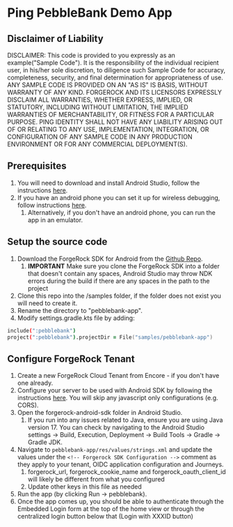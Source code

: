 # Ping PebbleBank Demo App

## Disclaimer of Liability

DISCLAIMER: This code is provided to you expressly as an example("Sample Code"). It is the responsibility of the individual recipient user, in his/her sole discretion, to diligence such Sample Code for accuracy, completeness, security, and final determination for appropriateness of use.
ANY SAMPLE CODE IS PROVIDED ON AN "AS IS" IS BASIS, WITHOUT WARRANTY OF ANY KIND. FORGEROCK AND ITS LICENSORS EXPRESSLY DISCLAIM ALL WARRANTIES, WHETHER EXPRESS, IMPLIED, OR STATUTORY, INCLUDING WITHOUT LIMITATION, THE IMPLIED WARRANTIES OF MERCHANTABILITY, OR FITNESS FOR A PARTICULAR PURPOSE.
PING IDENTITY SHALL NOT HAVE ANY LIABILITY ARISING OUT OF OR RELATING TO ANY USE, IMPLEMENTATION, INTEGRATION, OR CONFIGURATION OF ANY SAMPLE CODE IN ANY PRODUCTION ENVIRONMENT OR FOR ANY COMMERCIAL DEPLOYMENT(S).

## Prerequisites

1. You will need to download and install Android Studio, follow the instructions [here](https://developer.android.com/codelabs/basic-android-kotlin-compose-install-android-studio#0).
2. If you have an android phone you can set it up for wireless debugging, follow instructions [here](https://developer.android.com/studio/debug/dev-options).
   1. Alternatively, if you don't have an android phone, you can run the app in an emulator.

## Setup the source code

1. Download the ForgeRock SDK for Android from the [Github Repo](https://github.com/ForgeRock/forgerock-android-sdk).
   1. **IMPORTANT** Make sure you clone the ForgeRock SDK into a folder that doesn't contain any spaces, Android Studio may throw NDK errors during the build if there are any spaces in the path to the project
2. Clone this repo into the /samples folder, if the folder does not exist you will need to create it.
3. Rename the directory to "pebblebank-app".
4. Modify settings.gradle.kts file by adding:

```zsh
include(":pebblebank")
project(":pebblebank").projectDir = File("samples/pebblebank-app")
```

## Configure ForgeRock Tenant

1. Create a new ForgeRock Cloud Tenant from Encore - if you don't have one already.
2. Configure your server to be used with Android SDK by following the instructions [here](https://backstage.forgerock.com/docs/sdks/latest/sdks/serverconfiguration/cloud/index.html). You will skip any javascript only configurations (e.g. CORS).
3. Open the forgerock-android-sdk folder in Android Studio.
   1. If you run into any issues related to Java, ensure you are using Java version 17. You can check by navigating to the Android Studio settings -> Build, Execution, Deployment -> Build Tools -> Gradle -> Gradle JDK.
4. Navigate to `pebblebank-app/res/values/strings.xml` and update the values under the `<!-- Forgerock SDK Configuration -->` comment as they apply to your tenant, OIDC application configuration and Journeys.
   1. forgerock_url, forgerock_cookie_name and forgerock_oauth_client_id will likely be different from what you configured
   2. Update other keys in this file as needed
5. Run the app (by clicking Run -> pebblebank).
6. Once the app comes up, you should be able to authenticate through the Embedded Login form at the top of the home view or through the centralized login button below that (Login with XXXID button)
